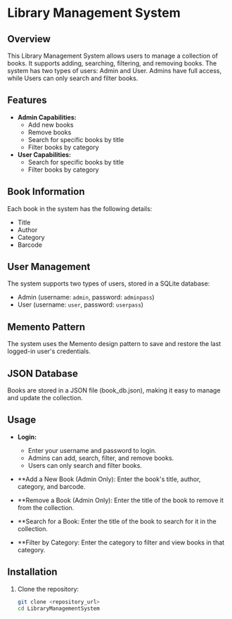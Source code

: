# Library Management System

## Overview

This Library Management System allows users to manage a collection of books. It supports adding, searching, filtering, and removing books. The system has two types of users: Admin and User. Admins have full access, while Users can only search and filter books.

## Features

- **Admin Capabilities:**
  - Add new books
  - Remove books
  - Search for specific books by title
  - Filter books by category
- **User Capabilities:**
  - Search for specific books by title
  - Filter books by category

## Book Information

Each book in the system has the following details:
- Title
- Author
- Category
- Barcode

## User Management

The system supports two types of users, stored in a SQLite database:
- Admin (username: `admin`, password: `adminpass`)
- User (username: `user`, password: `userpass`)

## Memento Pattern
The system uses the Memento design pattern to save and restore the last logged-in user's credentials.

## JSON Database
Books are stored in a JSON file (book_db.json), making it easy to manage and update the collection.

## Usage
- **Login:**
  - Enter your username and password to login.
  - Admins can add, search, filter, and remove books.
  - Users can only search and filter books.

- **Add a New Book (Admin Only):
Enter the book's title, author, category, and barcode.

- **Remove a Book (Admin Only):
Enter the title of the book to remove it from the collection.

- **Search for a Book:
Enter the title of the book to search for it in the collection.

- **Filter by Category:
Enter the category to filter and view books in that category.

## Installation

1. Clone the repository:
   ```sh
   git clone <repository_url>
   cd LibraryManagementSystem

